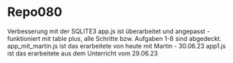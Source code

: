 # Repo080
Verbesserung mit der SQLITE3
app.js ist überarbeitet und angepasst - funktioniert mit table plus, alle Schritte bzw. Aufgaben 1-8 sind abgedeckt. 
app_mit_martin.js ist das erarbeitete von heute mit Martin - 30.06.23
app1.js ist das erarbeitete aus dem Unterricht vom 29.06.23
